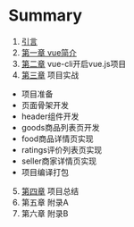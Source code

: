 # Summary

1. [引言](README.md)
2. [第一章 vue简介](chapter1.md)
3. [第二章](di-er-zhang.md) vue-cli开启vue.js项目
4. [第三章](di-san-zhang.md) 项目实战
  * 项目准备
  * 页面骨架开发
  * header组件开发
  * goods商品列表页开发
  * food商品详情页实现
  * ratings评价列表页实现
  * seller商家详情页实现
  * 项目编译打包
5. [第四章](di-si-zhang.md) 项目总结
6. 第五章 附录A
7. 第六章 附录B



